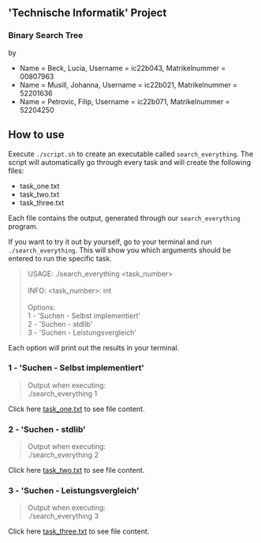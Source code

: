## 'Technische Informatik' Project
### Binary Search Tree

by
+ Name = Beck, Lucia, Username = ic22b043, Matrikelnummer = 00807963
+ Name = Musill, Johanna, Username = ic22b021, Matrikelnummer = 52201636
+ Name = Petrovic, Filip, Username = ic22b071, Matrikelnummer = 52204250

## How to use

Execute `./script.sh` to create an executable called `search_everything`.
The script will automatically go through every task and will create the following files:

+ task_one.txt
+ task_two.txt
+ task_three.txt

Each file contains the output, generated through our `search_everything` program.

If you want to try it out by yourself, go to your terminal and run `./search_everything`.
This will show you which arguments should be entered to run the specific task.

>USAGE: ./search_everything <task_number><br><br>
>INFO: <task_number>: int<br><br>
>Options:<br>
>1 - 'Suchen - Selbst implementiert'<br>
>2 - 'Suchen - stdlib'<br>
>3 - 'Suchen - Leistungsvergleich'

Each option will print out the results in your terminal.

### 1 - 'Suchen - Selbst implementiert'

>Output when executing:<br>
>./search_everything 1

Click here [task_one.txt](task_one.txt) to see file content.

### 2 - 'Suchen - stdlib'

>Output when executing:<br>
>./search_everything 2

Click here [task_two.txt](task_two.txt) to see file content.

### 3 - 'Suchen - Leistungsvergleich'

>Output when executing:<br>
>./search_everything 3

Click here [task_three.txt](task_three.txt) to see file content.
